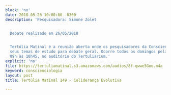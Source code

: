```yaml
---
block: 'no'
date: 2018-05-26 10:00:00 -0300
description: 'Pesquisadora: Simone Zolet


  Debate realizado em 26/05/2018


  Tertúlia Matinal é a reunião aberta onde os pesquisadores da Conscienciologia apresentam
  seus temas de estudo para debate geral. Ocorre todos os domingos pela manhã, das
  09h às 10h45, no auditório do Tertuliarium.'
explicit: 'no'
file: https://tertuliamatinal.s3.amazonaws.com/audios/8f-qwwe5Goo.m4a
keyword: conscienciologia
layout: post
title: Tertúlia Matinal 149 - Coliderança Evolutiva

---
```

